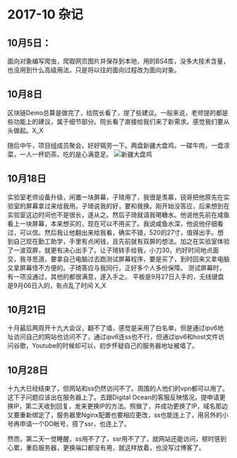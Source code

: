 # 2017-10 杂记

## 10月5日：

面向对象编写爬虫，爬取网页图片并保存到本地，用的BS4库，没多大技术含量，也没用到什么高级用法，只是将以往的面向过程改为面向对象。

## 10月8日

区块链Demo总算是做完了，给院长看了，提了些建议。一般来说，老师提的都是些功能上的建议，属于细节部分。院长看了直接给我们来了新需求。感觉我们要从头做起。X_X

随后中午，项目组成员聚会，好好犒劳一下。两盘新疆大盘鸡，一碟牛肉，一盘凉菜，一人一杯奶茶。吃的是心满意足。
![新疆大盘鸡](http://ovt2bylq8.bkt.clouddn.com/9c1376a6b80583b18626f4dd83c914c8.png)


## 10月18日

实验室老师设备升级，闲置一块屏幕，子琦用了，我很是羡慕，锐哥把他原先在实验室的屏幕拿过来给我用。子琦说我的好，要和我换。刚开始没答应，后来想到在实验室这边时间也不是很长，遂从之。然后子琦就请我喝糖水。他说他先前在咸鱼看上一块屏幕，本来想买的，现在可以不用买了。我说咸鱼水深，他说他仔细看过，可以信。然后我让他翻出来给我看，确实不错，520的27寸，值得出手。想到自己现在勤工助学，手里有点闲钱，且先前就有双屏的想法。加之在实验室体验了一波双屏，就更有决心出手了。让子琦转手给我，小刀30，约好时间地点面交，我寻思道，要拿自己电脑过去跑测试屏幕程序，要是买了，到时回来又拿电脑又拿屏幕怪不方便的。子琦答应与我同行，正好多个人多份保障。
测试屏幕时，有一项没通过，其他的都很满意，遂入手之。
平板是9月27日入手的，无线键盘是9月06日入的，有点乱了时间 X_X

## 10月21日

十月最后两周开十九大会议，翻不了墙，感觉是采用了白名单，但是通过ipv6地址访问自己的网站也访问不了，通过ipv6连ss也不行，但通过ipv6和host文件访问谷歌，Youtube的时候却可以，初步怀疑自己的服务器地址被墙了。

## 10月28日

十九大已经结束了，但网站和ss仍然访问不了。周围的人他们的vpn都可以用了。这下子问题应该出在服务器上了。去跟Digital Ocean的客服反映情况，提申请更换IP，第二天收到回复，发来更换IP的方法。照做了，并成功更换了IP，域名那边又要重新绑定了，服务器里Nginx配置也要相应更改，ss也能连上了，用另外的小号再申请一个DO帐号，搭了ssr，也连上了。

然而，第二天一觉睡醒，ss用不了了，ssr用不了了，就网站还能访问，顿时感到心累，重启服务器，更换端口都没有用，就这样放着，也没写过博客了。
